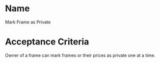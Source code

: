 # Name
Mark Frame as Private  

# Acceptance Criteria
Owner of a frame can mark frames or their prices as private one at a time.  
